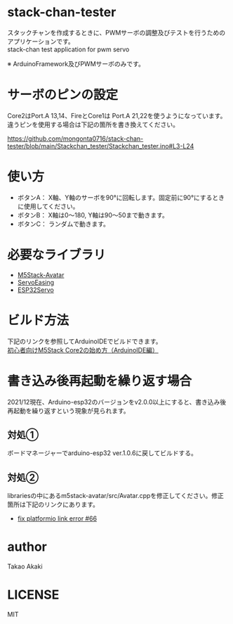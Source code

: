 # stack-chan-tester
スタックチャンを作成するときに、PWMサーボの調整及びテストを行うためのアプリケーションです。<br>
stack-chan test application for pwm servo

※ ArduinoFramework及びPWMサーボのみです。

# サーボのピンの設定
Core2はPort.A 13,14、FireとCore1は Port.A 21,22を使うようになっています。違うピンを使用する場合は下記の箇所を書き換えてください。

https://github.com/mongonta0716/stack-chan-tester/blob/main/Stackchan_tester/Stackchan_tester.ino#L3-L24

# 使い方
- ボタンA： X軸、Y軸のサーボを90°に回転します。固定前に90°にするときに使用してください。
- ボタンB： X軸は0〜180, Y軸は90〜50まで動きます。
- ボタンC： ランダムで動きます。

# 必要なライブラリ
- [M5Stack-Avatar](https://github.com/meganetaaan/m5stack-avatar)
- [ServoEasing](https://github.com/ArminJo/ServoEasing)
- [ESP32Servo](https://github.com/madhephaestus/ESP32Servo)

# ビルド方法
 下記のリンクを参照してArduinoIDEでビルドできます。<br>
 [初心者向けM5Stack Core2の始め方（ArduinoIDE編）](https://raspberrypi.mongonta.com/howto-start-m5stack-core2arduinoide/)

# 書き込み後再起動を繰り返す場合
 2021/12現在、Arduino-esp32のバージョンをv2.0.0以上にすると、書き込み後再起動を繰り返すという現象が見られます。

## 対処①
 ボードマネージャーでarduino-esp32 ver.1.0.6に戻してビルドする。

## 対処②
 librariesの中にあるm5stack-avatar/src/Avatar.cppを修正してください。修正箇所は下記のリンクにあります。
 - [fix platformio link error #66](https://github.com/meganetaaan/m5stack-avatar/pull/66/commits/f28efa87d482a730237565a666d67d7422e638f4)

# author
 Takao Akaki

# LICENSE
 MIT